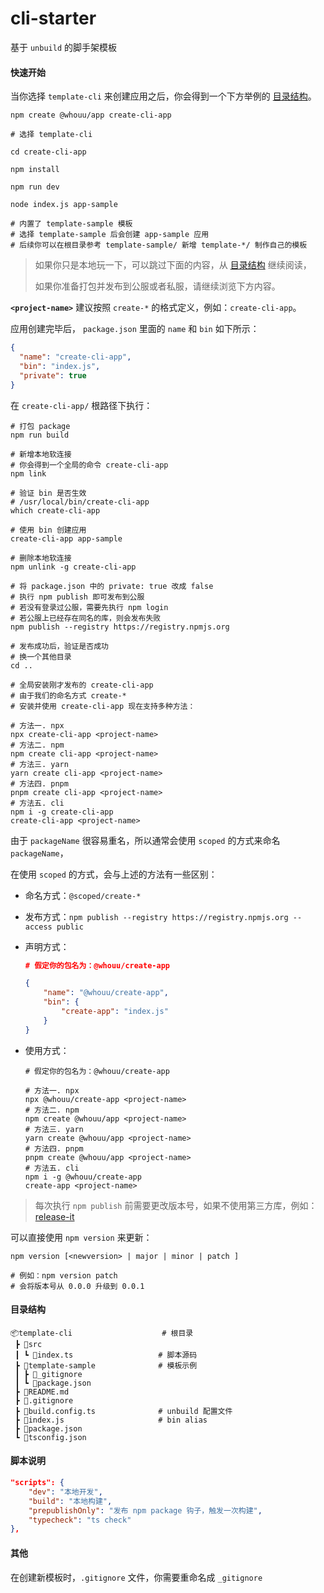 # cli-starter

基于 `unbuild` 的脚手架模板

#### 快速开始

当你选择 `template-cli` 来创建应用之后，你会得到一个下方举例的 [目录结构](#目录结构)。

```shell
npm create @whouu/app create-cli-app

# 选择 template-cli

cd create-cli-app

npm install

npm run dev

node index.js app-sample

# 内置了 template-sample 模板
# 选择 template-sample 后会创建 app-sample 应用
# 后续你可以在根目录参考 template-sample/ 新增 template-*/ 制作自己的模板
```

> 如果你只是本地玩一下，可以跳过下面的内容，从 [目录结构](#目录结构) 继续阅读，
>
> 如果你准备打包并发布到公服或者私服，请继续浏览下方内容。

**`<project-name>`** 建议按照 `create-*` 的格式定义，例如：`create-cli-app`。

应用创建完毕后， `package.json` 里面的 `name` 和 `bin` 如下所示：

```json
{
  "name": "create-cli-app",
  "bin": "index.js",
  "private": true
}
```

在 `create-cli-app/` 根路径下执行：

```shell
# 打包 package
npm run build

# 新增本地软连接
# 你会得到一个全局的命令 create-cli-app
npm link

# 验证 bin 是否生效
# /usr/local/bin/create-cli-app
which create-cli-app

# 使用 bin 创建应用
create-cli-app app-sample

# 删除本地软连接
npm unlink -g create-cli-app

# 将 package.json 中的 private: true 改成 false
# 执行 npm publish 即可发布到公服
# 若没有登录过公服，需要先执行 npm login
# 若公服上已经存在同名的库，则会发布失败
npm publish --registry https://registry.npmjs.org

# 发布成功后，验证是否成功
# 换一个其他目录
cd ..

# 全局安装刚才发布的 create-cli-app
# 由于我们的命名方式 create-*
# 安装并使用 create-cli-app 现在支持多种方法：

# 方法一. npx
npx create-cli-app <project-name>
# 方法二. npm
npm create cli-app <project-name>
# 方法三. yarn
yarn create cli-app <project-name>
# 方法四. pnpm
pnpm create cli-app <project-name>
# 方法五. cli
npm i -g create-cli-app
create-cli-app <project-name>
```

由于 `packageName` 很容易重名，所以通常会使用 `scoped` 的方式来命名 `packageName`，

在使用 `scoped` 的方式，会与上述的方法有一些区别：

- 命名方式：`@scoped/create-*`
- 发布方式：`npm publish --registry https://registry.npmjs.org --access public`
- 声明方式：
	```json
	# 假定你的包名为：@whouu/create-app
	
	{
		"name": "@whouu/create-app",
		"bin": {
			"create-app": "index.js"
		}
	}
	```
- 使用方式：

	```shell
	# 假定你的包名为：@whouu/create-app

	# 方法一. npx
	npx @whouu/create-app <project-name>
	# 方法二. npm
	npm create @whouu/app <project-name>
	# 方法三. yarn
	yarn create @whouu/app <project-name>
	# 方法四. pnpm
	pnpm create @whouu/app <project-name>
	# 方法五. cli
	npm i -g @whouu/create-app
	create-app <project-name>
	```

> 每次执行 `npm publish` 前需要更改版本号，如果不使用第三方库，例如：[release-it](https://github.com/release-it/release-it)

可以直接使用 `npm version` 来更新：

```shell
npm version [<newversion> | major | minor | patch ]

# 例如：npm version patch
# 会将版本号从 0.0.0 升级到 0.0.1
```

#### 目录结构

```shell
📦template-cli                    # 根目录
 ┣ 📂src
 ┃ ┗ 📜index.ts                   # 脚本源码
 ┣ 📂template-sample              # 模板示例
 ┃ ┣ 📜_gitignore
 ┃ ┗ 📜package.json
 ┣ 📜README.md
 ┣ 📜.gitignore
 ┣ 📜build.config.ts              # unbuild 配置文件
 ┣ 📜index.js                     # bin alias
 ┣ 📜package.json
 ┗ 📜tsconfig.json
```

#### 脚本说明

```json
"scripts": {
	"dev": "本地开发",
	"build": "本地构建",
	"prepublishOnly": "发布 npm package 钩子，触发一次构建",
	"typecheck": "ts check"
},
```

#### 其他

在创建新模板时，`.gitignore` 文件，你需要重命名成 `_gitignore`
